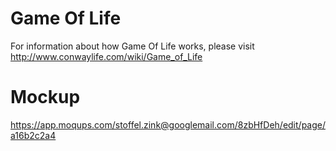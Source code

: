 # Game Of Life

For information about how Game Of Life works, please visit http://www.conwaylife.com/wiki/Game_of_Life

# Mockup

https://app.moqups.com/stoffel.zink@googlemail.com/8zbHfDeh/edit/page/a16b2c2a4
